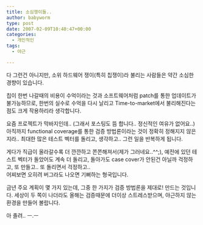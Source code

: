 ```yaml
---
title: 소심쟁이들..
author: babyworm
type: post
date: 2007-02-09T10:40:47+00:00
categories:
  - 개인적인
tags:
  - 야근

---
```

다 그런건 아니지만, 소위 하드웨어 쟁이(특히 칩쟁이)라 불리는 사람들은 약간 소심한 경향이 있습니다.

  


칩이 한번 나갈때의 비용이 수억이라는 것과 소프트웨어처럼 patch를 통한 업데이트가 불가능하므로, 한번의 실수로 수억을 다시 날리고 Time-to-market에서 불리해진다는 점도 크게 작용하리라 생각합니다.

  


요즘 프로젝트가 막바지인데.. (그래서 포스팅도 뜸 합니다.. 정신적인 여유가 없어요..) 아직까지 functional coverage를 통한 검증 방법론이라는 것이 정확히 정해지지 않은지라.. 최대한 많은 테스트 벡터를 돌리고, 생각하고.. 그런 일을 반복하게 됩니다. 

  


게다가 직급이 올라갈수록 더 깐깐하고 쫀쫀해져서(제가 그러네요..^^;), 예전에 있던 테스트 벡터가 돌았어도 계속 더 돌리고, 돌아가도 case cover가 안된건 아닐까 걱정하고, 또 만들고.. 또 돌리면서 걱정하고..  
어찌보면 오히려 버그라도 나오면 기뻐하는 형국입니다. 

  


금년 주요 계획이 몇 가지 있는데, 그중 한 가지가 검증 방법론을 제대로! 만드는 것입니다. 세상이 두 쪽이 나더라도 올해는 검증때문에 더이상 스트레스받으며, 야근하지 않는 환경을 만들어 볼랍니다. 

  


아 졸려.. ㅡ.ㅡ